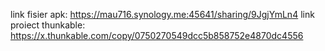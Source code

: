 
link fisier apk: https://mau716.synology.me:45641/sharing/9JgjYmLn4
link proiect thunkable: https://x.thunkable.com/copy/0750270549dcc5b858752e4870dc4556
